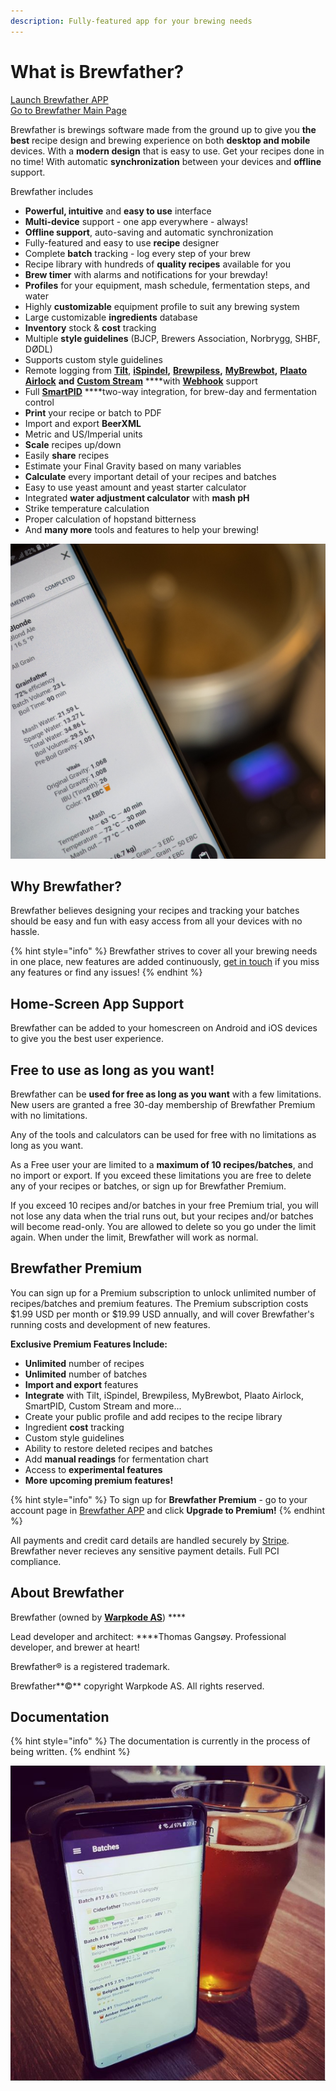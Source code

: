 ```yaml
---
description: Fully-featured app for your brewing needs
---
```


# What is Brewfather?

[Launch Brewfather APP](http://web.brewfather.app)  
[Go to Brewfather Main Page](http://brewfather.app)

Brewfather is brewings software made from the ground up to give you **the best** recipe design and brewing experience on both **desktop and mobile** devices. With a **modern design** that is easy to use. Get your recipes done in no time! With automatic **synchronization** between your devices and **offline** support.

Brewfather includes

* **Powerful, intuitive** and **easy to use** interface
* **Multi-device** support - one app everywhere - always!
* **Offline support**, auto-saving and automatic synchronization
* Fully-featured and easy to use **recipe** designer
* Complete **batch** tracking - log every step of your brew
* Recipe library with hundreds of **quality recipes** available for you
* **Brew timer** with alarms and notifications for your brewday!
* **Profiles** for your equipment, mash schedule, fermentation steps, and water
* Highly **customizable** equipment profile to suit any brewing system
* Large customizable **ingredients** database
* **Inventory** stock & **cost** tracking
* Multiple **style guidelines** \(BJCP, Brewers Association, Norbrygg, SHBF, DØDL\)
* Supports custom style guidelines
* Remote logging from [**Tilt**](integrations/tilt-hydrometer.md), [**iSpindel**](integrations/ispindel/)**,** [**Brewpiless**](integrations/brewpiless.md)**,** [**MyBrewbot**](integrations/mybrewbot.md#what-is-mybrewbot)**,** [**Plaato Airlock**](integrations/plaato/airlock.md) **and** [**Custom Stream**](integrations/custom-stream.md) ****with [**Webhook**](integrations/webhook.md) support
* Full [**SmartPID**](integrations/smartpid/) ****two-way integration, for brew-day and fermentation control
* **Print** your recipe or batch to PDF
* Import and export **BeerXML**
* Metric and US/Imperial units
* **Scale** recipes up/down
* Easily **share** recipes
* Estimate your Final Gravity based on many variables
* **Calculate** every important detail of your recipes and batches
* Easy to use yeast amount and yeast starter calculator
* Integrated **water adjustment calculator** with **mash pH**
* Strike temperature calculation
* Proper calculation of hopstand bitterness
* And **many more** tools and features to help your brewing!

![Multi-device support, use it on your desktop and mobile devices](.gitbook/assets/p4150129.jpg)

## Why Brewfather? <a id="why-brewfather-"></a>

Brewfather believes designing your recipes and tracking your batches should be easy and fun with easy access from all your devices with no hassle.

{% hint style="info" %}
Brewfather strives to cover all your brewing needs in one place, new features are added continuously, [get in touch](https://gitlab.com/warpkode/public/brewfather/boards) if you miss any features or find any issues!
{% endhint %}

## Home-Screen App Support <a id="home-screen-app-support"></a>

Brewfather can be added to your homescreen on Android and iOS devices to give you the best user experience.

## Free to use as long as you want! <a id="pricing"></a>

Brewfather can be **used for free as long as you want** with a few limitations. New users are granted a free 30-day membership of Brewfather Premium with no limitations.

Any of the tools and calculators can be used for free with no limitations as long as you want.

As a Free user your are limited to a **maximum of 10 recipes/batches**, and no import or export. If you exceed these limitations you are free to delete any of your recipes or batches, or sign up for Brewfather Premium.

If you exceed 10 recipes and/or batches in your free Premium trial, you will not lose any data when the trial runs out, but your recipes and/or batches will become read-only. You are allowed to delete so you go under the limit again. When under the limit, Brewfather will work as normal.

## Brewfather Premium <a id="brewfather-premium"></a>

You can sign up for a Premium subscription to unlock unlimited number of recipes/batches and premium features. The Premium subscription costs $1.99 USD per month or $19.99 USD annually, and will cover Brewfather's running costs and development of new features.

**Exclusive Premium Features Include:**

* **Unlimited** number of recipes
* **Unlimited** number of batches
* **Import and export** features
* **Integrate** with Tilt, iSpindel, Brewpiless, MyBrewbot, Plaato Airlock, SmartPID, Custom Stream and more...
* Create your public profile and add recipes to the recipe library
* Ingredient **cost** tracking
* Custom style guidelines
* Ability to restore deleted recipes and batches
* Add **manual readings** for fermentation chart
* Access to **experimental features**
* **More upcoming premium features!**

{% hint style="info" %}
To sign up for **Brewfather Premium** - go to your account page in [Brewfather APP](https://web.brewfather.app/) and click **Upgrade to Premium!**
{% endhint %}

All payments and credit card details are handled securely by [Stripe](https://www.stripe.com/). Brewfather never recieves any sensitive payment details. Full PCI compliance.

## About Brewfather <a id="author"></a>

Brewfather \(owned by [**Warpkode AS**](https://warpkode.com)\) ****

Lead developer and architect: ****Thomas Gangsøy. Professional developer, and brewer at heart!

Brewfather® is a registered trademark.

Brewfather**©** copyright Warpkode AS. All rights reserved.

## Documentation

{% hint style="info" %}
The documentation is currently in the process of being written.
{% endhint %}

![Monitor your brews with Brewfather&apos;s integrations](.gitbook/assets/image%20%2885%29.png)

